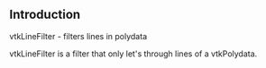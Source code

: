 ## Introduction

vtkLineFilter - filters lines in polydata

vtkLineFilter is a filter that only let's through lines of a vtkPolydata.


